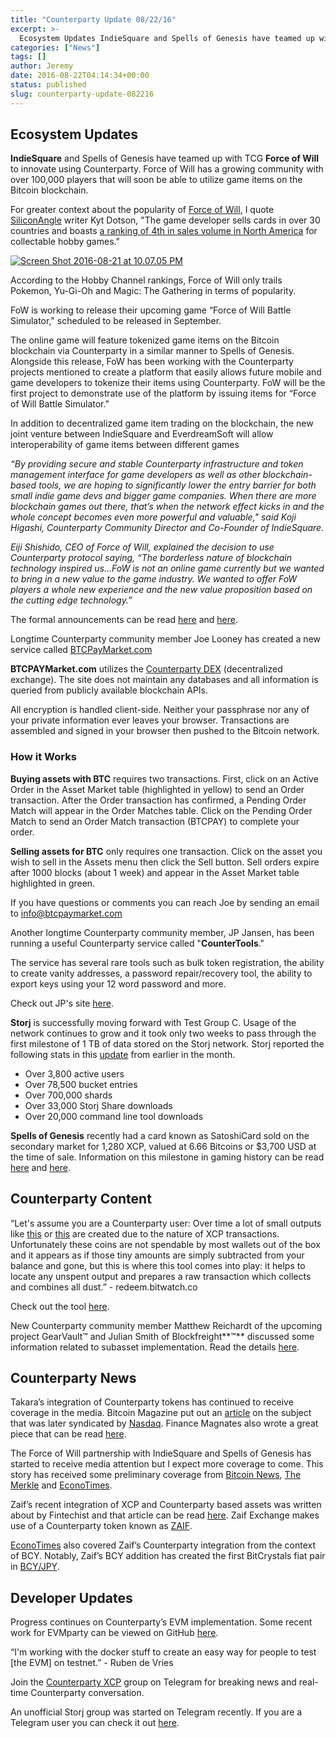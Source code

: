 ```yaml
---
title: "Counterparty Update 08/22/16"
excerpt: >-
  Ecosystem Updates IndieSquare and Spells of Genesis have teamed up with TCG Force of Will to innovate using Counterparty. Force of Will has a growing community with over 100,000 players that will soon be able to utilize game items on the Bitcoin blockchain. For greater context about the popularity of Force of Will, I quote SiliconAngle writer
categories: ["News"]
tags: []
author: Jeremy
date: 2016-08-22T04:14:34+00:00
status: published
slug: counterparty-update-082216
---
```



## Ecosystem Updates

**IndieSquare** and Spells of Genesis have teamed up with TCG **Force of Will** to innovate using Counterparty. Force of Will has a growing community with over 100,000 players that will soon be able to utilize game items on the Bitcoin blockchain.

For greater context about the popularity of [Force of Will](http://fowtcg.com/), I quote [SiliconAngle](http://siliconangle.com/blog/2016/08/17/bitcoin-weekly-2016-august-17-bitfinex-hack-interim-report-keepkey-wallet-does-shapeshift-trades-copay-users-can-purchase-amazon-gift-cards/) writer Kyt Dotson, "The game developer sells cards in over 30 countries and boasts [a ranking of 4th in sales volume in North America](http://icv2.com/articles/markets/view/33915/top-collectible-games-fall-2015) for collectable hobby games."

[![Screen Shot 2016-08-21 at 10.07.05 PM](http://counterparty.local/wp-content/uploads/2016/08/Screen-Shot-2016-08-21-at-10.07.05-PM-1.png)](http://counterparty.local/wp-content/uploads/2016/08/Screen-Shot-2016-08-21-at-10.07.05-PM-1.png)

According to the Hobby Channel rankings, Force of Will only trails Pokemon, Yu-Gi-Oh and Magic: The Gathering in terms of popularity.

FoW is working to release their upcoming game “Force of Will Battle Simulator," scheduled to be released in September.

The online game will feature tokenized game items on the Bitcoin blockchain via Counterparty in a similar manner to Spells of Genesis. Alongside this release, FoW has been working with the Counterparty projects mentioned to create a platform that easily allows future mobile and game developers to tokenize their items using Counterparty. FoW will be the first project to demonstrate use of the platform by issuing items for “Force of Will Battle Simulator."

In addition to decentralized game item trading on the blockchain, the new joint venture between IndieSquare and EverdreamSoft will allow interoperability of game items between different games

_“By providing secure and stable Counterparty infrastructure and token management interface for game developers as well as other blockchain-based tools, we are hoping to significantly lower the entry barrier for both small indie game devs and bigger game companies. When there are more blockchain games out there, that’s when the network effect kicks in and the whole concept becomes even more powerful and valuable," said Koji Higashi, Counterparty Community Director and Co-Founder of IndieSquare._

_Eiji Shishido, CEO of Force of Will, explained the decision to use Counterparty protocol saying, “The borderless nature of blockchain technology inspired us…FoW is not an online game currently but we wanted to bring in a new value to the game industry. We wanted to offer FoW players a whole new experience and the new value proposition based on the cutting edge technology.”_

The formal announcements can be read [here](https://medium.com/@IndieSquare/indiesquare-and-everdreamsoft-jointly-develop-counterparty-based-blockchain-game-platform-popular-c7abb0a0cb4f#.u28cpnxex) and [here](http://fowtcg.com/news/announcing-force-of-will-battle-simulator/).

Longtime Counterparty community member Joe Looney has created a new service called [BTCPayMarket.com](http://BTCPayMarket.com)

**BTCPAYMarket.com** utilizes the [Counterparty DEX](http://counterparty.local/docs/buy_and_sell_assets_on_the_dex/) (decentralized exchange). The site does not maintain any databases and all information is queried from publicly available blockchain APIs.

All encryption is handled client-side. Neither your passphrase nor any of your private information ever leaves your browser. Transactions are assembled and signed in your browser then pushed to the Bitcoin network.

### How it Works

**Buying assets with BTC** requires two transactions. First, click on an Active Order in the Asset Market table (highlighted in yellow) to send an Order transaction. After the Order transaction has confirmed, a Pending Order Match will appear in the Order Matches table. Click on the Pending Order Match to send an Order Match transaction (BTCPAY) to complete your order.

**Selling assets for BTC** only requires one transaction. Click on the asset you wish to sell in the Assets menu then click the Sell button. Sell orders expire after 1000 blocks (about 1 week) and appear in the Asset Market table highlighted in green.

If you have questions or comments you can reach Joe by sending an email to [info@btcpaymarket.com](mailto:info@btcpaymarket.com)

Another longtime Counterparty community member, JP Jansen, has been running a useful Counterparty service called "**CounterTools**."

The service has several rare tools such as bulk token registration, the ability to create vanity addresses, a password repair/recovery tool, the ability to export keys using your 12 word password and more.

Check out JP's site [here](http://jpja.net/xcp/countertools/getstarted.html).

**Storj** is successfully moving forward with Test Group C. Usage of the network continues to grow and it took only two weeks to pass through the first milestone of 1 TB of data stored on the Storj network. Storj reported the following stats in this [update](http://blog.storj.io/post/148417575358/storj-community-hangout-tgc-milestone-1) from earlier in the month.

-   Over 3,800 active users
-   Over 78,500 bucket entries
-   Over 700,000 shards
-   Over 33,000 Storj Share downloads
-   Over 20,000 command line tool downloads

**Spells of Genesis** recently had a card known as SatoshiCard sold on the secondary market for 1,280 XCP, valued at 6.66 Bitcoins or $3,700 USD at the time of sale. Information on this milestone in gaming history can be read [here](http://siliconangle.com/blog/2016/08/17/bitcoin-weekly-2016-august-17-bitfinex-hack-interim-report-keepkey-wallet-does-shapeshift-trades-copay-users-can-purchase-amazon-gift-cards/) and [here](http://themerkle.com/spells-of-genesis-satoshicard-sells-for-us3700/).

## Counterparty Content

“Let's assume you are a Counterparty user: Over time a lot of small outputs like [this](https://blockchain.info/tx-index/52371420/2) or [this](https://blockchain.info/tx-index/51854422/0) are created due to the nature of XCP transactions. Unfortunately these coins are not spendable by most wallets out of the box and it appears as if those tiny amounts are simply subtracted from your balance and gone, but this is where this tool comes into play: it helps to locate any unspent output and prepares a raw transaction which collects and combines all dust.” - redeem.bitwatch.co

Check out the tool [here](http://redeem.bitwatch.co/).

New Counterparty community member Matthew Reichardt of the upcoming project GearVault™ and Julian Smith of Blockfreight**™** discussed some information related to subasset implementation. Read the details [here](https://steemit.com/blockchain/@mreichardt/counterparty-assets-and-utilization-of-sub-assets-in-practice).

## Counterparty News

Takara’s integration of Counterparty tokens has continued to receive coverage in the media. Bitcoin Magazine put out an [article](https://bitcoinmagazine.com/articles/counterparty-and-bitcoin-apps-have-fun-with-crypto-1470761687) on the subject that was later syndicated by [Nasdaq](http://www.nasdaq.com/article/counterparty-and-bitcoin-apps-have-fun-with-crypto-cm662668). Finance Magnates also wrote a great piece that can be read [here](http://www.financemagnates.com/cryptocurrency/interview/bitcoin-go-geocaching-game-takara-lets-you-collect-counterparty-tokens/).

The Force of Will partnership with IndieSquare and Spells of Genesis has started to receive media attention but I expect more coverage to come. This story has received some preliminary coverage from [Bitcoin News](https://news.bitcoin.com/blockchain-tcg-force-will-september/), [The Merkle](http://themerkle.com/force-of-will-targets-japan-with-blockchain-based-trading-card-game/) and [EconoTimes](http://www.econotimes.com/TCG-Force-of-Will-partners-with-two-Counterparty-based-projects-to-launch-blockchain-based-online-simulator-next-month-264564).

Zaif’s recent integration of XCP and Counterparty based assets was written about by Fintechist and that article can be read [here](http://fintechist.com/japanese-zaif-exchange-lists-three-counterparty-assets/). Zaif Exchange makes use of a Counterparty token known as [ZAIF](https://blockscan.com/assetinfo/ZAIF).

[EconoTimes](http://www.econotimes.com/BitCrystals-Now-Accepted-at-Japanese-Exchange-Zaif-261621) also covered Zaif’s Counterparty integration from the context of BCY. Notably, Zaif’s BCY addition has created the first BitCrystals fiat pair in [BCY/JPY](https://zaif.jp/token_chart/bitcrystals_jpy).

## Developer Updates

Progress continues on Counterparty’s EVM implementation. Some recent work for EVMparty can be viewed on GitHub [here](https://github.com/CounterpartyXCP/federatednode/tree/evmparty).

“I'm working with the docker stuff to create an easy way for people to test [the EVM] on testnet.” - Ruben de Vries

Join the [Counterparty XCP](https://t.me/Counterparty_XCP) group on Telegram for breaking news and real-time Counterparty conversation.

An unofficial Storj group was started on Telegram recently. If you are a Telegram user you can check it out [here](https://telegram.me/StorjProject).